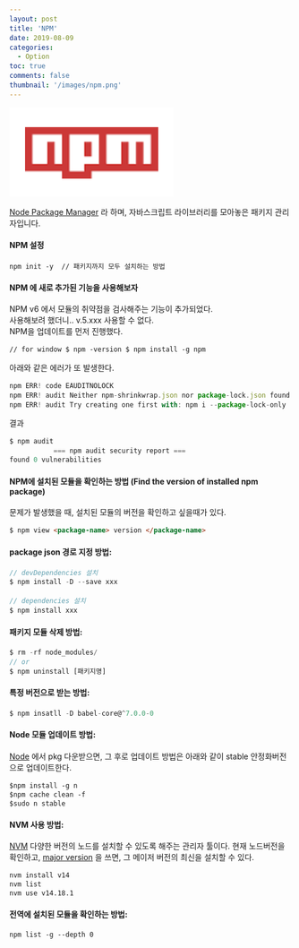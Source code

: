 ```yaml
---
layout: post
title: 'NPM'
date: 2019-08-09
categories:
  - Option
toc: true
comments: false
thumbnail: '/images/npm.png'
---
```


![image](/images/npm.png)

[Node Package Manager](<https://ko.wikipedia.org/wiki/Npm_(%EC%86%8C%ED%94%84%ED%8A%B8%EC%9B%A8%EC%96%B4)>) 라 하며, 자바스크립트 라이브러리를 모아놓은 패키지 관리자입니다.
<!-- more -->
#### NPM 설정

```
npm init -y  // 패키지까지 모두 설치하는 방법
```

#### NPM 에 새로 추가된 기능을 사용해보자

NPM v6 에서 모듈의 취약점을 검사해주는 기능이 추가되었다. <br>
사용해보려 했더니.. v.5.xxx 사용할 수 없다.  
NPM을 업데이트를 먼저 진행했다.

```html
// for window $ npm -version $ npm install -g npm
```

아래와 같은 에러가 또 발생한다.

```js
npm ERR! code EAUDITNOLOCK
npm ERR! audit Neither npm-shrinkwrap.json nor package-lock.json found: Cannot audit a project without a lockfile
npm ERR! audit Try creating one first with: npm i --package-lock-only
```

결과

```js
$ npm audit
           === npm audit security report ===
found 0 vulnerabilities
```

#### NPM에 설치된 모듈을 확인하는 방법 (Find the version of installed npm package)

문제가 발생했을 때, 설치된 모듈의 버전을 확인하고 싶을때가 있다.

```html
$ npm view <package-name> version </package-name>
```

#### package json 경로 지정 방법:

```js
// devDependencies 설치
$ npm install -D --save xxx

// dependencies 설치
$ npm install xxx
```

#### 패키지 모듈 삭제 방법:

```js
$ rm -rf node_modules/
// or
$ npm uninstall [패키지명]
```

#### 특정 버전으로 받는 방법:

```js
$ npm insatll -D babel-core@^7.0.0-0
```

#### Node 모듈 업데이트 방법:

[Node](https://nodejs.org/en/) 에서 pkg 다운받으면, 그 후로 업데이트 방법은 아래와 같이 stable 안정화버전으로 업데이트한다.

```
$npm install -g n
$npm cache clean -f
$sudo n stable
```

#### NVM 사용 방법:

[NVM](https://github.com/nvm-sh/nvm#installing-and-updating) 다양한 버전의 노드를 설치할 수 있도록 해주는 관리자 툴이다.
현재 노드버전을 확인하고, [major version](https://semver.org/) 을 쓰면, 그 메이저 버전의 최신을 설치할 수 있다.

```
nvm install v14
nvm list
nvm use v14.18.1
```

#### 전역에 설치된 모듈을 확인하는 방법:

```
npm list -g --depth 0
```
